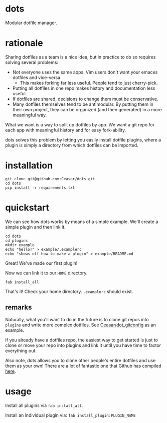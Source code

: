 # dots

Modular dotfile manager.

# rationale

Sharing dotfiles as a team is a nice idea, but in practice to do so requires solving several problems:

- Not everyone uses the same apps. Vim users don't want your emaces dotfiles and vice-versa.
    - This makes forking far less useful. People tend to just cherry-pick.
- Putting all dotfiles in one repo makes history and documentation less useful.
- If dotfiles are shared, decisions to change them must be conservative.
- Many dotfiles themselves tend to be antimodular. By putting them in their own project, they can be organized (and then generated) in a more meaningful way.

What we want is a way to split up dotfiles by app. We want a git repo for each app with meaningful history and for easy fork-ability.

dots solves this problem by letting you easily install dotfile plugins, where a plugin is simply a directory from which dotfiles can be imported.

# installation

```
git clone git@github.com:Ceasar/dots.git
cd dots
pip install -r requirements.txt
```

# quickstart

We can see how dots works by means of a simple example. We'll create a simple plugin and then link it.

```
cd dots
cd plugins
mkdir example
echo "hello!" > example/.examplerc
echo "shows off how to make a plugin" > example/README.md
```

Great! We've made our first plugin!

Now we can link it to our `HOME` directory.

```
fab install_all
```

That's it! Check your home directory. `.examplerc` should exist.

## remarks

Naturally, what you'll want to do in the future is to clone git repos into `plugins` and write more complex dotfiles. See [Ceasar/dot_gitconfig](https://github.com/Ceasar/dot_gitconfig) as an example.

If you already have a dotfiles repo, the easiest way to get started is just to clone or move your repo into plugins and link it until you have time to factor everything out.

Also note, dots allows you to clone other people's entire dotfiles and use them as your own! There are a lot of fantastic one that Github has compiled [here](http://dotfiles.github.com/).

# usage

Install all plugins via `fab install_all`.

Install an individual plugin via: `fab install_plugin:PLUGIN_NAME`
